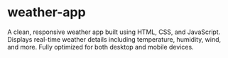 # weather-app
A clean, responsive weather app built using HTML, CSS, and JavaScript. Displays real-time weather details including temperature, humidity, wind, and more. Fully optimized for both desktop and mobile devices.
